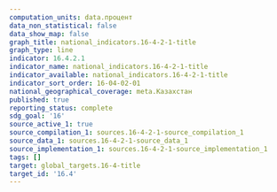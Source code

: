 ```yaml
---
computation_units: data.процент
data_non_statistical: false
data_show_map: false
graph_title: national_indicators.16-4-2-1-title
graph_type: line
indicator: 16.4.2.1
indicator_name: national_indicators.16-4-2-1-title
indicator_available: national_indicators.16-4-2-1-title
indicator_sort_order: 16-04-02-01
national_geographical_coverage: meta.Казахстан
published: true
reporting_status: complete
sdg_goal: '16'
source_active_1: true
source_compilation_1: sources.16-4-2-1-source_compilation_1
source_data_1: sources.16-4-2-1-source_data_1
source_implementation_1: sources.16-4-2-1-source_implementation_1
tags: []
target: global_targets.16-4-title
target_id: '16.4'
---
```

